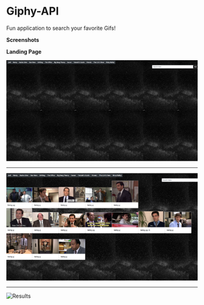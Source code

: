# Giphy-API

Fun application to search your favorite Gifs!

**Screenshots**

**Landing Page**

![Login Page](./assets/images/landing.png "Home Page")

---------------------

![Search](./assets/images/gifsloaded.png "Results loaded")

---------------------

![Results](./assets/images/activegifs.gif "Gifs Active and running")
